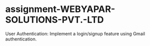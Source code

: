 # assignment-WEBYAPAR-SOLUTIONS-PVT.-LTD
User Authentication: Implement a login/signup feature using Gmail authentication.
